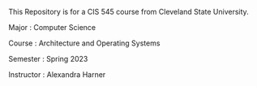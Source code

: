 This Repository is for a CIS 545 course from Cleveland State University.

Major : Computer Science

Course : Architecture and Operating Systems

Semester : Spring 2023

Instructor : Alexandra Harner
